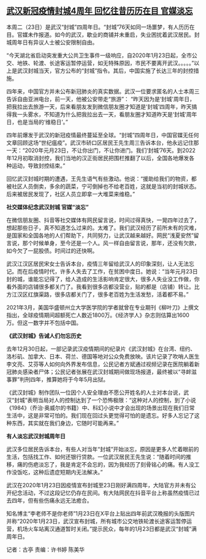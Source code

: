 <!--1706085258000-->
[武汉新冠疫情封城4周年 回忆往昔历历在目 官媒淡忘](https://www.rfa.org/mandarin/yataibaodao/huanjing/gt1-01242024033103.html)
------

<p>本周二（23日）是武汉“封城”四周年日。“封城”76天如同一场噩梦，有人历历在目。官媒未作报道。如今的武汉，歇业的商铺并未重启，失业困扰着武汉居民。封城周年日有异议人士被公安限制自由。</p><p>“今天湖北省启动突发重大公共卫生事件一级响应，自2020年1月23日起，全市公交、地铁、轮渡、长途客运暂停运营，如无特殊原因，市民不要离开武汉。。。。。”以上是武汉封城当天，官方公布的“封城”指令。其后，中国实施了长达三年的封控措施。</p><p>四年来，中国官方并未公布新冠肺炎的真实数据。武汉一位要求匿名的人士本周三告诉自由亚洲电台，前一天，他被公安带走“旅游”： “昨天因为是‘封城’周年日，把我拉出去旅游一天，后来看朋友发到微信朋友圈才知道是‘封城’四周年，昨天搞得我一头雾水，不知道为什么把我拉出去一天，看朋友圈才知道昨天是‘封城’周年日，也是当局的‘维稳日’。”</p><p>四年前爆发于武汉的新冠疫情最终蔓延至全球。“封城”四周年日，中国官媒无任何文章回顾这场“世纪瘟疫”。武汉市硚口区居民王先生周三告诉本台，他永远记住那一天：“2020年元月23日，不让你出门，不让你进门。我们‘封城’76天。到2022年12月初取消封控，我们当地的汉正街居民把围栏推翻了以后，全国各地爆发各种运动，导致封控结束。”</p><p>回忆武汉封城时期的遭遇，王先生语气有些激动。他说：“援助给我们的物资，都被社区人员倒卖，多余的蔬菜，宁可倒掉也不给老百姓，这就是当初的封城状态。后来被居民发现了，社区人员立即拿一大堆菜来维稳。”</p><p><strong>社交媒体纪念武汉封城 官媒“淡忘”</strong></p><p>在微信朋友圈、抖音等社交媒体有网民留言说，时间过得真快，一晃四年过去了，想起那些日子，真不知道怎么过来的。太难了。我们武汉经历了前所未有的灾难，是国家和全国各地的人们帮助下，共同努力，让武汉越来越好。网民“浅夏安然”留言说，那个时候单身，至今还是一个人。风一样自由留言说，那年，还没有欠款，如今欠了一屁股债。时间过的还快啊。</p><p>武汉江汉区居民宋女士告诉本台，疫情三年留给武汉人的印象深刻，让人无法忘记。而在后疫情时代，许多人失去了工作，在贫困中度日。她说：“当年元月23日封的城，谁能忘记得了，给人造成的生活影响肯定很大，很多人失业没工作做，你看外面的店铺很多都关门了。我看到很多店都没营业，贴的都是（店铺）转让。比方江汉区红旗渠路，很多店都关门了，很多老百姓为生活发愁，活着都不易。”</p><p>2021年3月，美国华盛顿州立大学医学院的学者就曾在专业期刊《柳叶刀》上撰文指出，全球疫情期间超额死亡人数近1800万。《经济学人》杂志则估算出1600万。但这一数字并不包括中国。</p><p><strong>《武汉封城》告诫人们勿忘历史</strong></p><p>去年12月30日起，一部记录武汉疫情期间的纪录片《武汉封城》在台湾、纽约、洛杉矶、加拿大、日本、荷兰、德国等地对公众免费放映。该片记录了吹哨人医生李文亮、艾芬等人如何向外界发布信息，公民记者方斌通过视频记录在医院躺着新冠肺炎感染者尸体；公民记者张展在武汉封城期间做现场报道，最终被以“寻衅滋事罪”判刑四年，推算她将于今年5月出狱。</p><p>《武汉封城》制作团队一位因个人安全理由不愿公开姓名的人士对本台说，武汉“封城”表明当局对人的控制达到了一个恐怖极限：“这种对人的控制，到了小说《1984》（乔治·奥威尔的书籍）中、科幻小说中才会出现的场景出现在我们日常生活中，这是非常可怕的。我们现在回过头更觉得可怕的是遗忘。好多人忘记了这种东西，其实就在我们身边，它随时可能再来。”</p><p><strong>有人淡忘武汉封城周年日</strong></p><p>武汉多位居民告诉本台，有些人对当年“封城”开始淡忘，原因是更多人忙着眼前的生活，包括找工作、如何还银行贷款。一位武汉居民王先生说：“随着时间的推移，痛的伤疤淡忘了，我是肯定不会忘的，因为我经历了刻骨铭心的痛。有人没工作没饭吃，这种后遗症短期内无法解决。”</p><p>武汉在2020年1月23日因疫情宣布封城至23日刚好满四周年，大陆官方并未有公开纪念活动，不过这段记忆仍存在民间。有大陆网民在抖音平台上称虽然疫情已过去四年，但有些伤痛永远无法癒合。</p><p>知名博主“李老师不是你老师”1月23日在X平台上贴出四年前武汉晚报的头版图片并称“2020年1月23日，武汉宣布封城，所有城市公交地铁轮渡长途客运暂停运营，机场火车站离汉通道暂时关闭。”提示民众，每年的1月23日都是武汉“封城”满周年日。</p><p>记者：古亭 责编：许书婷 陈美华</p>
